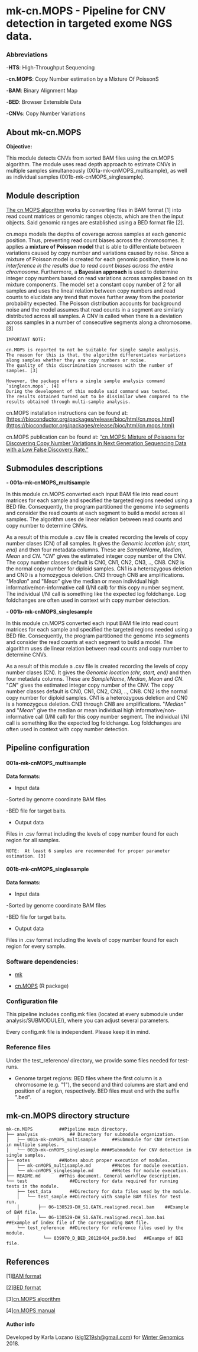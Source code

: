 # mk-cn.MOPS - Pipeline for CNV detection in targeted exome NGS data.

### Abbreviations

-**HTS**: High-Throughput Sequencing

-**cn.MOPS**: Copy Number estimation by a Mixture Of PoissonS

-**BAM**: Binary Alignment Map

-**BED**: Browser Extensible Data

-**CNVs**: Copy Number Variations

## About mk-cn.MOPS

**Objective:**

This module detects CNVs from sorted BAM files using the cn.MOPS algorithm. The module uses read depth approach to estimate CNVs in multiple samples simultaneously (001a-mk-cnMOPS_multisample), as well as individual samples (001b-mk-cnMOPS_singlesample).

## Module description

[The cn.MOPS algorithm](https://bioconductor.riken.jp/packages/3.0/bioc/html/cn.mops.html) works by converting files in BAM format [1] into read count matrices or genomic ranges objects, which are then the input objects. Said genomic ranges are established using a BED format file [2].

cn.mops models the depths of coverage across samples at each genomic position. Thus, preventing read count biases across the chromosomes. It applies a **mixture of Poisson model** that is able to differentiate between variations caused by copy number and variations caused by noise. Since a mixture of Poisson model is created for each genomic position, there is *no interference in the results due to read count biases across the entire chromosome*. Furthermore, a **Bayesian approach** is used to determine integer copy numbers based on read variations across samples based on its mixture components. The model set a constant copy number of 2 for all samples and uses the lineal relation between copy numbers and read counts to elucidate any trend that moves further away from the posterior probability expected. The Poisson distribution accounts for background noise and the model assumes that read counts in a segment are similarly distributed across all samples. A CNV is called when there is a deviation across samples  in a number of consecutive segments along a chromosome. [3]

````
IMPORTANT NOTE:

cn.MOPS is reported to not be suitable for single sample analysis. 
The reason for this is that, the algorithm differentiates variations along samples whether they are copy numbers or noise. 
The quality of this discrimination increases with the number of samples. [3]

However, the package offers a single sample analysis command `singlecn.mops`. [4]
During the development of this module said command was tested. 
The results obtained turned out to be dissimilar when compared to the results obtained through multi-sample analysis.

````
cn.MOPS installation instructions can be found at: 
[https://bioconductor.org/packages/release/bioc/html/cn.mops.html](https://bioconductor.org/packages/release/bioc/html/cn.mops.html) 

cn.MOPS publication can be found at: [“cn.MOPS: Mixture of Poissons for Discovering Copy Number Variations in Next Generation Sequencing Data with a Low False Discovery Rate.”](https://academic.oup.com/nar/article/40/9/e69/1136601) 

## Submodules descriptions

**- 001a-mk-cnMOPS_multisample**

In this module cn.MOPS converted each input BAM file into read count matrices for each sample and specified the targeted regions needed using a BED file. Consequently, the program partitioned the genome into segments and consider the read counts at each segment to build a model across all samples. The algorithm uses de linear relation between read counts and copy number to determine CNVs. 

As a result of this module a .csv file is created recording the levels of copy number clases (CN) of all samples. It gives the _Genomic location (chr, start, end)_ and then four metadata columns. These are _SampleName_, _Median_, _Mean_ and _CN_. 
"_CN_" gives the estimated integer copy number of the CNV. The copy number classes default is CN0, CN1, CN2, CN3, .., CN8. CN2 is the normal copy number for diploid samples. CN1 is a heterozygous deletion and CN0 is a homozygous deletion. CN3 through CN8 are amplifications.
"_Median_" and "_Mean_" give the median or mean individual high informative/non-informative call (I/NI call) for this copy number segment. The individual I/NI call is something like the expected log foldchange. Log foldchanges are often used in context with copy number detection.

**- 001b-mk-cnMOPS_singlesample**

In this module cn.MOPS converted each input BAM file into read count matrices for each sample and specified the targeted regions needed using a BED file. Consequently, the program partitioned the genome into segments and consider the read counts at each segment to build a model. The algorithm uses de linear relation between read counts and copy number to determine CNVs. 

As a result of this module a .csv file is created recording the levels of copy number clases (CN). It gives the _Genomic location (chr, start, end)_ and then four metadata columns. These are _SampleName_, _Median_, _Mean_ and _CN_. 
"_CN_" gives the estimated integer copy number of the CNV. The copy number classes default is CN0, CN1, CN2, CN3, .., CN8. CN2 is the normal copy number for diploid samples. CN1 is a heterozygous deletion and CN0 is a homozygous deletion. CN3 through CN8 are amplifications.
"_Median_" and "_Mean_" give the median or mean individual high informative/non-informative call (I/NI call) for this copy number segment. The individual I/NI call is something like the expected log foldchange. Log foldchanges are often used in context with copy number detection.

## Pipeline configuration

#### 001a-mk-cnMOPS_multisample

**Data formats:**

* Input data

 -Sorted by genome coordinate BAM files 
 
 -BED file for target baits.
 
 * Output data
 
Files in .csv format including the levels of copy number found for each region for all samples.

 ````
NOTE:  At least 6 samples are recommended for proper parameter estimation. [3]
````

#### 001b-mk-cnMOPS_singlesample

**Data formats:**

* Input data

 -Sorted by genome coordinate BAM files 
 
 -BED file for target baits.
 
 * Output data
 
Files in .csv format including the levels of copy number found for each region for every sample.


### Software dependencies:
 
 
 * [mk](https://9fans.github.io/plan9port/man/man1/mk.html "A successor for make.") 
 
 * [cn.MOPS](https://bioconductor.riken.jp/packages/3.0/bioc/html/cn.mops.html "Copy Number estimation by a Mixture Of PoissonS.") (R package)
 

### Configuration file

This pipeline includes config.mk files (located at every submodule under analysis/SUBMODULE/), where you can adjust several parameters.

Every config.mk file is independent. Please keep it in mind.
 
### Reference files

Under the test_reference/ directory, we provide some files needed for test-runs.

* Genome target regions: BED files where the first column is a chromosome (e.g. "1"), the second and third columns are start and end position of a region, respectively. BED files must end with the suffix ".bed".

## mk-cn.MOPS directory structure


````
mk-cn.MOPS			##Pipeline main directory.
├── analysis			## Directory for submodule organization.
│   ├── 001a-mk-cnMOPS_multisample		##Submodule for CNV detection in multiple samples.
│   └── 001b-mk-cnMOPS_singlesample	####Submodule for CNV detection in single samples.
├── notes			##Notes about proper execution of modules.
│   ├── mk-cnMOPS_multisample.md		##Notes for module execution.
│   └── mk-cnMOPS_singlesample.md		##Notes for module execution.
├── README.md		##This document. General workflow description.
└── test				##Directory for data required for running tests in the module.
    ├── test_data		##Directory for data files used by the module.
    │   └── test_sample	##Directory with sample BAM files for test run.
    │       ├── 06-130529-DH_S1.GATK.realigned.recal.bam	##Example of BAM file.
    │       └── 06-130529-DH_S1.GATK.realigned.recal.bam.bai	##Example of index file of the corresponding BAM file.
    └── test_reference	##Directory for reference files used by the module.
              └── 039970_D_BED_20120404_pad50.bed	##Exampe of BED file.

````


## References

\[1\][BAM format](https://genome.sph.umich.edu/wiki/BAM) 

\[2\][BED format](https://genome.ucsc.edu/FAQ/FAQformat.html#format1) 

\[3\][cn.MOPS algorithm](https://academic.oup.com/nar/article/40/9/e69/1136601) 

\[4\][cn.MOPS manual](https://www.bioconductor.org/packages/3.7/bioc/manuals/cn.mops/man/cn.mops.pdf) 

#### Author info
Developed by Karla Lozano (klg1219sh@gmail.com) for [Winter Genomics](http://www.wintergenomics.com/) 2018.